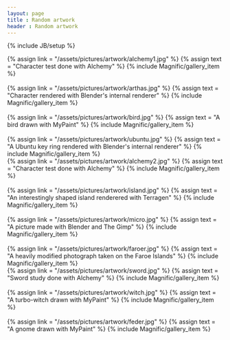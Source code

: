 ```yaml
---
layout: page
title : Random artwork
header : Random artwork
---
```

{% include JB/setup %}

<div class="row magnific-gallery">
    <div class="span4">
        {% assign link = "/assets/pictures/artwork/alchemy1.jpg" %}
        {% assign text = "Character test done with Alchemy" %}
        {% include Magnific/gallery_item %}
        <br /><br />
        {% assign link = "/assets/pictures/artwork/arthas.jpg" %}
        {% assign text = "Character rendered with Blender's internal renderer" %}
        {% include Magnific/gallery_item %}
        <br /><br />
        {% assign link = "/assets/pictures/artwork/bird.jpg" %}
        {% assign text = "A bird drawn with MyPaint" %}
        {% include Magnific/gallery_item %}
        <br /><br />
        {% assign link = "/assets/pictures/artwork/ubuntu.jpg" %}
        {% assign text = "A Ubuntu key ring rendered with Blender's internal renderer" %}
        {% include Magnific/gallery_item %}
    </div>
    <div class="span4">
        {% assign link = "/assets/pictures/artwork/alchemy2.jpg" %}
        {% assign text = "Character test done with Alchemy" %}
        {% include Magnific/gallery_item %}
        <br /><br />
        {% assign link = "/assets/pictures/artwork/island.jpg" %}
        {% assign text = "An interestingly shaped island renderered with Terragen" %}
        {% include Magnific/gallery_item %}
        <br /><br />
        {% assign link = "/assets/pictures/artwork/micro.jpg" %}
        {% assign text = "A picture made with Blender and The Gimp" %}
        {% include Magnific/gallery_item %}
        <br /><br />
        {% assign link = "/assets/pictures/artwork/faroer.jpg" %}
        {% assign text = "A heavily modified photograph taken on the Faroe Islands" %}
        {% include Magnific/gallery_item %}
    </div>
    <div class="span4">
        {% assign link = "/assets/pictures/artwork/sword.jpg" %}
        {% assign text = "Sword study done with Alchemy" %}
        {% include Magnific/gallery_item %}
        <br /><br />
        {% assign link = "/assets/pictures/artwork/witch.jpg" %}
        {% assign text = "A turbo-witch drawn with MyPaint" %}
        {% include Magnific/gallery_item %}
        <br /><br />
        {% assign link = "/assets/pictures/artwork/feder.jpg" %}
        {% assign text = "A gnome drawn with MyPaint" %}
        {% include Magnific/gallery_item %}
    </div>
</div>

